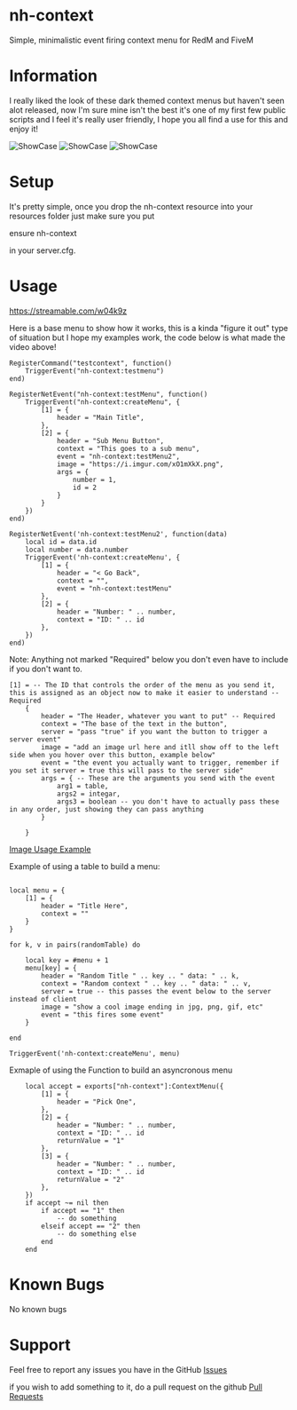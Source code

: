# nh-context
Simple, minimalistic event firing context menu for RedM and FiveM

# Information
I really liked the look of these dark themed context menus but haven't seen alot released, now I'm sure mine isn't the best it's one of my first few public scripts and I feel it's really user friendly, I hope you all find a use for this and enjoy it!

![ShowCase](https://lithi.io/file/LY0d.png)
![ShowCase](https://lithi.io/file/60f7.png)
![ShowCase](https://lithi.io/file/dDnO.png)



# Setup
It's pretty simple, once you drop the nh-context resource into your resources folder just make sure you put

ensure nh-context

in your server.cfg. 


# Usage

https://streamable.com/w04k9z

Here is a base menu to show how it works, this is a kinda "figure it out" type of situation but I hope my examples work, the code below is what made the video above!
```
RegisterCommand("testcontext", function()
    TriggerEvent("nh-context:testmenu")
end)

RegisterNetEvent("nh-context:testMenu", function()
    TriggerEvent("nh-context:createMenu", {
        [1] = {
            header = "Main Title",
        },
        [2] = {
            header = "Sub Menu Button",
            context = "This goes to a sub menu",
            event = "nh-context:testMenu2",
            image = "https://i.imgur.com/xO1mXkX.png",
            args = {
                number = 1,
                id = 2
            }
        }
    })
end)

RegisterNetEvent('nh-context:testMenu2', function(data)
    local id = data.id
    local number = data.number
    TriggerEvent('nh-context:createMenu', {
        [1] = {
            header = "< Go Back",
            context = "",
            event = "nh-context:testMenu"
        },
        [2] = {
            header = "Number: " .. number,
            context = "ID: " .. id
        },
    })
end)

```

Note: Anything not marked "Required" below you don't even have to include if you don't want to.
```
[1] = -- The ID that controls the order of the menu as you send it, this is assigned as an object now to make it easier to understand -- Required
    {
        header = "The Header, whatever you want to put" -- Required
        context = "The base of the text in the button",
        server = "pass "true" if you want the button to trigger a server event"
        image = "add an image url here and itll show off to the left side when you hover over this button, example below"
        event = "the event you actually want to trigger, remember if you set it server = true this will pass to the server side"
        args = { -- These are the arguments you send with the event
            arg1 = table,
            args2 = integar,
            args3 = boolean -- you don't have to actually pass these in any order, just showing they can pass anything
        }

    }
```

[Image Usage Example](https://lithi.io/file/uS4x.png)


Example of using a table to build a menu:

```

local menu = {
    [1] = {
        header = "Title Here",
        context = ""
    }
}

for k, v in pairs(randomTable) do

    local key = #menu + 1
    menu[key] = {
        header = "Random Title " .. key .. " data: " .. k,
        context = "Random context " .. key .. " data: " .. v,
        server = true -- this passes the event below to the server instead of client
        image = "show a cool image ending in jpg, png, gif, etc"
        event = "this fires some event"
    }

end

TriggerEvent('nh-context:createMenu', menu)

```

Exmaple of using the Function to build an asyncronous menu

```
    local accept = exports["nh-context"]:ContextMenu({
        [1] = {
            header = "Pick One",
        },
        [2] = {
            header = "Number: " .. number,
            context = "ID: " .. id
            returnValue = "1"
        },
        [3] = {
            header = "Number: " .. number,
            context = "ID: " .. id
            returnValue = "2"
        },
    })
    if accept ~= nil then
        if accept == "1" then
            -- do something
        elseif accept == "2" then
            -- do something else
        end
    end

```

# Known Bugs
No known bugs

# Support
Feel free to report any issues you have in the GitHub [Issues](https://github.com/nerohiro/nh-context/issues)

if you wish to add something to it, do a pull request on the github [Pull Requests](https://github.com/nerohiro/nh-context/pulls)

